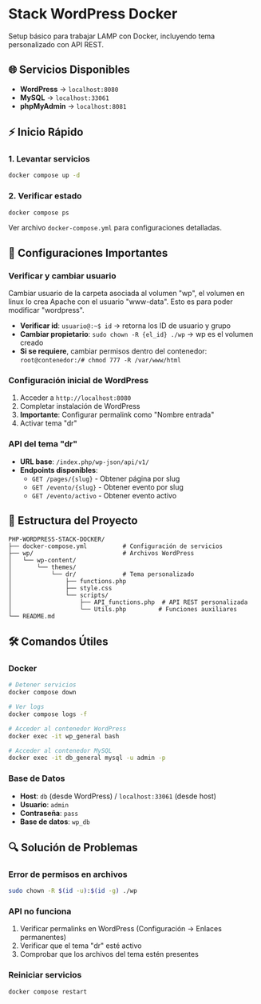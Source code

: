 # Stack WordPress Docker

Setup básico para trabajar LAMP con Docker, incluyendo tema personalizado con API REST.

## 🌐 Servicios Disponibles

- **WordPress** -> `localhost:8080`
- **MySQL** -> `localhost:33061`
- **phpMyAdmin** -> `localhost:8081`

## ⚡ Inicio Rápido

### 1. Levantar servicios

```bash
docker compose up -d
```

### 2. Verificar estado

```bash
docker compose ps
```

Ver archivo `docker-compose.yml` para configuraciones detalladas.

## 🔧 Configuraciones Importantes

### Verificar y cambiar usuario

Cambiar usuario de la carpeta asociada al volumen "wp", el volumen en linux lo crea Apache con el usuario "www-data". Esto es para poder modificar "wordpress".

- **Verificar id**: `usuario@:~$ id` -> retorna los ID de usuario y grupo
- **Cambiar propietario**: `sudo chown -R {el_id} ./wp` -> wp es el volumen creado
- **Si se requiere**, cambiar permisos dentro del contenedor: `root@contenedor:/# chmod 777 -R /var/www/html`

### Configuración inicial de WordPress

1. Acceder a `http://localhost:8080`
2. Completar instalación de WordPress
3. **Importante**: Configurar permalink como "Nombre entrada"
4. Activar tema "dr"

### API del tema "dr"

- **URL base**: `/index.php/wp-json/api/v1/`
- **Endpoints disponibles**:
  - `GET /pages/{slug}` - Obtener página por slug
  - `GET /evento/{slug}` - Obtener evento por slug
  - `GET /evento/activo` - Obtener evento activo

## 📁 Estructura del Proyecto

```plain
PHP-WORDPRESS-STACK-DOCKER/
├── docker-compose.yml          # Configuración de servicios
├── wp/                         # Archivos WordPress
│   └── wp-content/
│       └── themes/
│           └── dr/             # Tema personalizado
│               ├── functions.php
│               ├── style.css
│               └── scripts/
│                   ├── API_functions.php  # API REST personalizada
│                   └── Utils.php         # Funciones auxiliares
└── README.md
```

## 🛠️ Comandos Útiles

### Docker

```bash
# Detener servicios
docker compose down

# Ver logs
docker compose logs -f

# Acceder al contenedor WordPress
docker exec -it wp_general bash

# Acceder al contenedor MySQL
docker exec -it db_general mysql -u admin -p
```

### Base de Datos

- **Host**: `db` (desde WordPress) / `localhost:33061` (desde host)
- **Usuario**: `admin`
- **Contraseña**: `pass`
- **Base de datos**: `wp_db`

## 🔍 Solución de Problemas

### Error de permisos en archivos

```bash
sudo chown -R $(id -u):$(id -g) ./wp
```

### API no funciona

1. Verificar permalinks en WordPress (Configuración → Enlaces permanentes)
2. Verificar que el tema "dr" esté activo
3. Comprobar que los archivos del tema estén presentes

### Reiniciar servicios

```bash
docker compose restart
```
